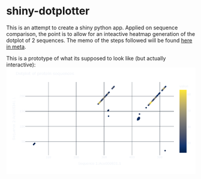 # shiny-dotplotter

This is an attempt to create a shiny python app. Applied on sequence comparison, the point is to allow for an inteactive heatmap generation of the dotplot of 2 sequences. The memo of the steps followed will be found [here in meta](./meta/readme.md).

This is a prototype of what its supposed to look like (but actually interactive):  
![v2](./assets/trial2.png)
